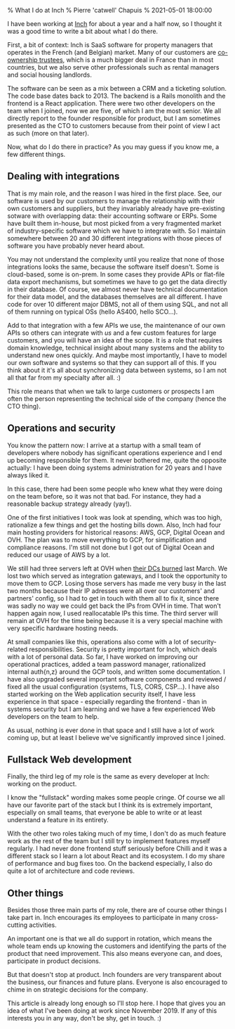 % What I do at Inch
% Pierre 'catwell' Chapuis
% 2021-05-01 18:00:00

<!--@
  description = "What my work at Inch is like. Dealing with integrations, operations and security and fullstack development."
-->

I have been working at [Inch](https://inch.fr) for about a year and a half now, so I thought it was a good time to write a bit about what I do there.

First, a bit of context: Inch is SaaS software for property managers that operates in the French (and Belgian) market. Many of our customers are [co-ownership trustees](https://fr.wikipedia.org/wiki/Syndic_de_copropriété), which is a much bigger deal in France than in most countries, but we also serve other professionals such as rental managers and social housing landlords.

The software can be seen as a mix between a CRM and a ticketing solution. The code base dates back to 2013. The backend is a Rails monolith and the frontend is a React application. There were two other developers on the team when I joined, now we are five, of which I am the most senior. We all directly report to the founder responsible for product, but I am sometimes presented as the CTO to customers because from their point of view I act as such (more on that later).

Now, what do I do there in practice? As you may guess if you know me, a few different things.

## Dealing with integrations

That is my main role, and the reason I was hired in the first place. See, our software is used by our customers to manage the relationship with their own customers and suppliers, but they invariably already have pre-existing sotware with overlapping data: their accounting software or ERPs. Some have built them in-house, but most picked from a very fragmented market of industry-specific software which we have to integrate with. So I maintain somewhere between 20 and 30 different integrations with those pieces of software you have probably never heard about.

You may not understand the complexity until you realize that none of those integrations looks the same, because the software itself doesn't. Some is cloud-based, some is on-prem. In some cases they provide APIs or flat-file data export mechanisms, but sometimes we have to go get the data directly in their database. Of course, we almost never have technical documentation for their data model, and the databases themselves are all different. I have code for over 10 different major DBMS, not all of them using SQL, and not all of them running on typical OSs (hello AS400, hello SCO...).

Add to that integration with a few APIs we use, the maintenance of our own APIs so others can integrate with *us* and a few custom features for large customers, and you will have an idea of the scope. It is a role that requires domain knowledge, technical insight about many systems and the ability to understand new ones quickly. And maybe most importantly, I have to model our own software and systems so that they can support all of this. If you think about it it's all about synchronizing data between systems, so I am not all that far from my specialty after all. :)

This role means that when we talk to large customers or prospects I am often the person representing the technical side of the company (hence the CTO thing).

## Operations and security

You know the pattern now: I arrive at a startup with a small team of developers where nobody has significant operations experience and I end up becoming responsible for them. It never bothered me, quite the opposite actually: I have been doing systems administration for 20 years and I have always liked it.

In this case, there had been some people who knew what they were doing on the team before, so it was not that bad. For instance, they had a reasonable backup strategy already (yay!).

One of the first initiatives I took was look at spending, which was too high, rationalize a few things and get the hosting bills down. Also, Inch had four main hosting providers for historical reasons: AWS, GCP, Digital Ocean and OVH. The plan was to move everything to GCP, for simplification and compliance reasons. I'm still not done but I got out of Digital Ocean and reduced our usage of AWS by a lot.

We still had three servers left at OVH when [their DCs burned](https://www.reuters.com/article/us-france-ovh-fire-idUSKBN2B20NU) last March. We lost two which served as integration gateways, and I took the opportunity to move them to GCP. Losing those servers has made me very busy in the last two months because their IP adresses were all over our customers' and partners' config, so I had to get in touch with them all to fix it, since there was sadly no way we could get back the IPs from OVH in time. That won't happen again now, I used reallocatable IPs this time. The third server will remain at OVH for the time being because it is a very special machine with very specific hardware hosting needs.

At small companies like this, operations also come with a lot of security-related responsibilities. Security is pretty important for Inch, which deals with a lot of personal data. So far, I have worked on improving our operational practices, added a team password manager, rationalized internal auth{n,z} around the GCP tools, and written some documentation. I have also upgraded several important software components and reviewed / fixed all the usual configuration (systems, TLS, CORS, CSP...). I have also started working on the Web application security itself, I have less experience in that space - especially regarding the frontend - than in systems security but I am learning and we have a few experienced Web developers on the team to help.

As usual, nothing is ever done in that space and I still have a lot of work coming up, but at least I believe we've significantly improved since I joined.

## Fullstack Web development

Finally, the third leg of my role is the same as every developer at Inch: working on the product.

I know the "fullstack" wording makes some people cringe. Of course we all have our favorite part of the stack but I think its is extremely important, especially on small teams, that everyone be able to write or at least understand a feature in its entirety.

With the other two roles taking much of my time, I don't do as much feature work as the rest of the team but I still try to implement features myself regularly. I had never done frontend stuff seriously before Chilli and it was a different stack so I learn a lot about React and its ecosystem. I do my share of performance and bug fixes too. On the backend especially, I also do quite a lot of architecture and code reviews.

## Other things

Besides those three main parts of my role, there are of course other things I take part in. Inch encourages its employees to participate in many cross-cutting activities.

An important one is that we all do support in rotation, which means the whole team ends up knowing the customers and identifying the parts of the product that need improvement. This also means everyone can, and does, participate in product decisions.

But that doesn't stop at product. Inch founders are very transparent about the business, our finances and future plans. Everyone is also encouraged to chime in on strategic decisions for the company.

This article is already long enough so I'll stop here. I hope that gives you an idea of what I've been doing at work since November 2019. If any of this interests you in any way, don't be shy, get in touch. :)
